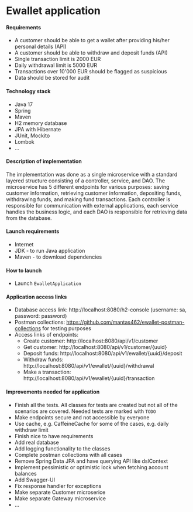 # Ewallet application

#### Requirements

- A customer should be able to get a wallet after providing his/her personal details (API)
- A customer should be able to withdraw and deposit funds (API)
- Single transaction limit is 2000 EUR
- Daily withdrawal limit is 5000 EUR
- Transactions over 10'000 EUR should be flagged as suspicious
- Data should be stored for audit

#### Technology stack

- Java 17
- Spring
- Maven 
- H2 memory database
- JPA with Hibernate
- JUnit, Mockito
- Lombok
- ...


#### Description of implementation

The implementation was done as a single microservice with a standard layered structure consisting of a controller, service, and DAO. The microservice has 5 different endpoints for various purposes: saving customer information, retrieving customer information, depositing funds, withdrawing funds, and making fund transactions. Each controller is responsible for communication with external applications, each service handles the business logic, and each DAO is responsible for retrieving data from the database.

#### Launch requirements

- Internet
- JDK - to run Java application
- Maven - to download dependencies

#### How to launch

- Launch `EwalletApplication`

#### Application access links

- Database access link: http://localhost:8080/h2-console (username: sa, password: password)
- Postman collections: https://github.com/mantas462/ewallet-postman-collections for testing purposes
- Access links of endpoints:
  - Create customer: http://localhost:8080/api/v1/customer
  - Get customer: http://localhost:8080/api/v1/customer/{uuid}
  - Deposit funds: http://localhost:8080/api/v1/ewallet/{uuid}/deposit
  - Withdraw funds: http://localhost:8080/api/v1/ewallet/{uuid}/withdrawal
  - Make a transaction: http://localhost:8080/api/v1/ewallet/{uuid}/transaction

#### Improvements needed for application

- Finish all the tests. All classes for tests are created but not all of the scenarios are covered. Needed tests are marked with `TODO`
- Make endpoints secure and not accessible by everyone
- Use cache, e.g. CaffeineCache for some of the cases, e.g. daily withdraw limit
- Finish nice to have requirements
- Add real database
- Add logging functionality to the classes
- Complete postman collections with all cases
- Remove Spring Data JPA and have querying API like dslContext
- Implement pessimistic or optimistic lock when fetching account balances
- Add Swagger-UI
- Fix response handler for exceptions
- Make separate Customer microserice
- Make separate Gateway microservice
- ...
